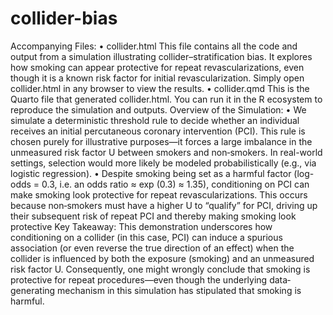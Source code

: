 # collider-bias
Accompanying Files:
•	collider.html
This file contains all the code and output from a simulation illustrating collider–stratification bias. It explores how smoking can appear protective for repeat revascularizations, even though it is a known risk factor for initial revascularization. Simply open collider.html in any browser to view the results.
•	collider.qmd
This is the Quarto file that generated collider.html. You can run it in the R ecosystem to reproduce the simulation and outputs.
Overview of the Simulation:
•	We simulate a deterministic threshold rule to decide whether an individual receives an initial percutaneous coronary intervention (PCI). This rule is chosen purely for illustrative purposes—it forces a large imbalance in the unmeasured risk factor U between smokers and non‐smokers. In real-world settings, selection would more likely be modeled probabilistically (e.g., via logistic regression).
•	Despite smoking being set as a harmful factor (log-odds = 0.3, i.e. an odds ratio ≈ exp (0.3) ≈ 1.35), conditioning on PCI can make smoking look protective for repeat revascularizations. This occurs because non‐smokers must have a higher U to “qualify” for PCI, driving up their subsequent risk of repeat PCI and thereby making smoking look protective
Key Takeaway:
This demonstration underscores how conditioning on a collider (in this case, PCI) can induce a spurious association (or even reverse the true direction of an effect) when the collider is influenced by both the exposure (smoking) and an unmeasured risk factor U. Consequently, one might wrongly conclude that smoking is protective for repeat procedures—even though the underlying data‐generating mechanism in this simulation has stipulated that smoking is harmful.
